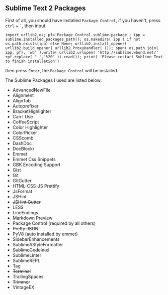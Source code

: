 ## Sublime Text 2 Packages
First of all, you should have installed `Package Control`, if you haven't, press `ctrl` + `` ` ``, then input

    import urllib2,os; pf='Package Control.sublime-package'; ipp = sublime.installed_packages_path(); os.makedirs( ipp ) if not os.path.exists(ipp) else None; urllib2.install_opener( urllib2.build_opener( urllib2.ProxyHandler( ))); open( os.path.join( ipp, pf), 'wb' ).write( urllib2.urlopen( 'http://sublime.wbond.net/' +pf.replace( ' ','%20' )).read()); print( 'Please restart Sublime Text to finish installation')
then press `Enter`, the `Package Control` will be installed.

The Sublime Packages I used are listed below:

- AdvancedNewFile
- Alignment
- AlignTab
- Autoprefixer
- BracketHighlighter
- Can I Use
- CoffeeScript
- Color Highlighter
- ColorPicker
- CSScomb
- DashDoc
- DocBlockr
- Emmet
- Emmet Css Snippets
- GBK Encoding Support
- Gist
- Git
- GitGutter
- HTML-CSS-JS Prettify
- JsFormat
- JSHint
- <del>JSHint Gutter</del>
- LESS
- LineEndings
- Markdown Preview
- Package Control (required by all others)
- <del>Pretty JSON</del>
- PyV8 (auto installed by emmet)
- SidebarEnhancements
- SublimeAStyleFormatter
- <del>SublimeCodeIntel</del>
- SublimeLinter
- SublimeREPL
- Tag
- <del>Terminal</del>
- TrailingSpaces
- <del>Trimmer</del>
- VintageEX
